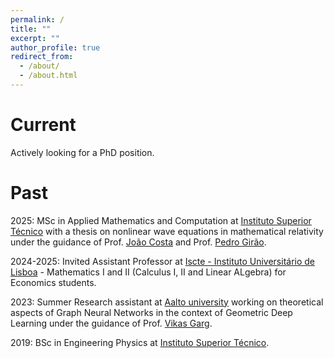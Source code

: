 ```yaml
---
permalink: /
title: ""
excerpt: ""
author_profile: true
redirect_from: 
  - /about/
  - /about.html
---
```



Current
======

Actively looking for a PhD position.

Past
======

2025: MSc in Applied Mathematics and Computation at [Instituto Superior Técnico](https://tecnico.ulisboa.pt/en/) with a thesis on nonlinear wave equations in mathematical relativity under the guidance of Prof. [João Costa](https://ciencia.iscte-iul.pt/authors/joao-lopes-costa/cv) and Prof. [Pedro Girão](https://www.math.tecnico.ulisboa.pt/~pgirao/).

2024-2025: Invited Assistant Professor at [Iscte - Instituto Universitário de Lisboa]([https://tecnico.ulisboa.pt/en/](https://www.iscte-iul.pt/)) - Mathematics I and II (Calculus I, II and Linear ALgebra) for Economics students.

2023: Summer Research assistant at [Aalto university](https://www.aalto.fi/en) working on theoretical aspects of Graph Neural Networks in the context of Geometric Deep Learning under the guidance of Prof. [Vikas Garg]([https://www.mit.edu/~vgarg/](https://www.aalto.fi/en/people/vikas-kumar-garg)).

2019: BSc in Engineering Physics at [Instituto Superior Técnico](https://tecnico.ulisboa.pt/en/).
